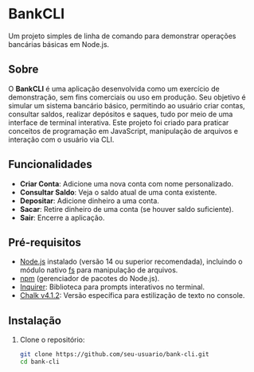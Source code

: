 # BankCLI

Um projeto simples de linha de comando para demonstrar operações bancárias básicas em Node.js.

## Sobre
O **BankCLI** é uma aplicação desenvolvida como um exercício de demonstração, sem fins comerciais ou uso em produção. Seu objetivo é simular um sistema bancário básico, permitindo ao usuário criar contas, consultar saldos, realizar depósitos e saques, tudo por meio de uma interface de terminal interativa. Este projeto foi criado para praticar conceitos de programação em JavaScript, manipulação de arquivos e interação com o usuário via CLI.

## Funcionalidades
- **Criar Conta**: Adicione uma nova conta com nome personalizado.
- **Consultar Saldo**: Veja o saldo atual de uma conta existente.
- **Depositar**: Adicione dinheiro a uma conta.
- **Sacar**: Retire dinheiro de uma conta (se houver saldo suficiente).
- **Sair**: Encerre a aplicação.

## Pré-requisitos
- [Node.js](https://nodejs.org/) instalado (versão 14 ou superior recomendada), incluindo o módulo nativo [fs](https://nodejs.reativa.dev/0046-node-module-fs/index) para manipulação de arquivos.
- [npm](https://www.npmjs.com/) (gerenciador de pacotes do Node.js).
- [Inquirer](https://www.npmjs.com/package/inquirer): Biblioteca para prompts interativos no terminal.
- [Chalk v4.1.2](https://www.npmjs.com/package/chalk/v/4.1.2): Versão específica para estilização de texto no console.

## Instalação
1. Clone o repositório:
   ```bash
   git clone https://github.com/seu-usuario/bank-cli.git
   cd bank-cli